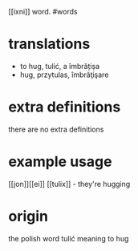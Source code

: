 [[ixni]] word.
#words
# translations
- to hug, tulić, a îmbrățișa
- hug, przytulas, îmbrăţişare
# extra definitions
there are no extra definitions 
# example usage
[[jon]][[ei]] [[tulix]] - they're hugging
# origin
the polish word tulić meaning to hug
